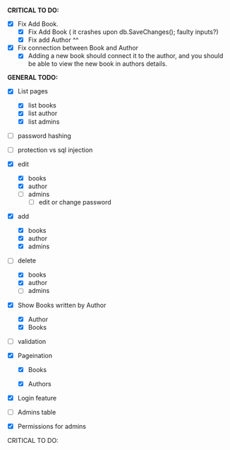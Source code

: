 **CRITICAL TO DO:**
- [x] Fix Add Book. 
	- [x] Fix Add Book ( it crashes upon db.SaveChanges(); faulty inputs?)
	- [x] Fix add Author ^^
- [x] Fix connection between Book and Author 
	- [x] Adding a new book should connect it to the author, and you should be able to view the new book in authors details.

**GENERAL TODO:**
- [X] List pages
	- [x] list books
	- [x] list author
	- [X] list admins

- [ ] password hashing
	
- [ ] protection vs sql injection

- [x] edit
	- [x] books
	- [x] author
	- [ ] admins
		- [ ] edit or change password
	
- [x] add
	- [x] books
	- [x] author
	- [x] admins
	
- [ ] delete
	- [x] books
	- [x] author
	- [ ] admins

- [x] Show Books written by Author
	- [x] Author
  - [x] Books
	
- [ ] validation

- [x] Pageination
	- [x] Books
	- [x] Authors


- [x] Login feature

- [ ] Admins table

- [x] Permissions for admins


CRITICAL TO DO:
